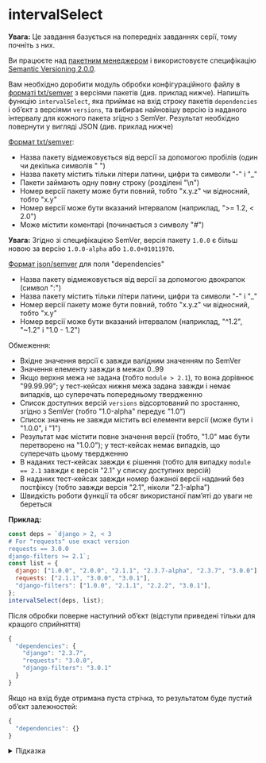 # intervalSelect

**Увага:** Це завдання базується на попередніх завданнях серії, тому почніть з них.

Ви працюєте над [пакетним менеджером](https://uk.wikipedia.org/wiki/Система_керування_пакунками) і використовуєте специфікацію [Semantic Versioning 2.0.0](https://semver.org/spec/v2.0.0.html).

Вам необхідно доробити модуль обробки конфігураційного файлу в [форматі txt/semver](https://pip.pypa.io/en/stable/reference/requirements-file-format/) з версіями пакетів (див. приклад нижче). Напишіть функцію `intervalSelect`, яка приймає на вхід строку пакетів `dependencies` і обʼєкт з версіями `versions`, та вибирає найновішу версію із наданого інтервалу для кожного пакета згідно з SemVer. Результат необхідно повернути у вигляді JSON (див. приклад нижче)

[Формат txt/semver](https://pip.pypa.io/en/stable/reference/requirement-specifiers/):

- Назва пакету відмежовується від версії за допомогою пробілів (один чи декілька символів " ")
- Назва пакету містить тільки літери латини, цифри та символи "-" і "_"
- Пакети займають одну повну строку (розділені "\n")
- Номер версії пакету може бути повний, тобто "x.y.z" чи відносний, тобто "x.y"
- Номер версії може бути вказаний інтервалом (наприклад, ">= 1.2, < 2.0")
- Може містити коментарі (починається з символу "#")

**Увага:** Згідно зі специфікацією SemVer, версія пакету `1.0.0` є більш новою за версію `1.0.0-alpha` або `1.0.0+01011970`.

[Формат json/semver](https://docs.npmjs.com/specifying-dependencies-and-devdependencies-in-a-package-json-file) для поля "dependencies"

- Назва пакету відмежовується від версії за допомогою двокрапок (символ ":")
- Назва пакету містить тільки літери латини, цифри та символи "-" і "_"
- Номер версії пакету може бути повний, тобто "x.y.z" чи відносний, тобто "x.y"
- Номер версії може бути вказаний інтервалом (наприклад, "^1.2", "~1.2" і "1.0 - 1.2")

Обмеження:

- Вхідне значення версії є завжди валідним значенням по SemVer
- Значення елементу завжди в межах 0..99
- Якщо верхня межа не задана (тобто `module > 2.1`), то вона дорівнює "99.99.99"; у тест-кейсах нижня межа задана завжди і немає випадків, що суперечать попередньому твердженню
- Список доступних версій `versions` відсортований по зростанню, згідно з SemVer (тобто "1.0-alpha" передує "1.0")
- Список значень не завжди містить всі елементи версії (може бути і "1.0.0", і "1")
- Результат має містити повне значення версії (тобто, "1.0" має бути перетворено на "1.0.0"); у тест-кейсах немає випадків, що суперечать цьому твердженню
- В наданих тест-кейсах завжди є рішення (тобто для випадку `module == 2.1` завжди є версія "2.1" у списку доступних версій)
- В наданих тест-кейсах завжди номер бажаної версії наданий без постфіксу (тобто завжди версія "2.1", ніколи "2.1-alpha")
- Швидкість роботи функції та обсяг використаної памʼяті до уваги не береться

**Приклад:**

```js
const deps = `django > 2, < 3
# For "requests" use exact version
requests == 3.0.0
django-filters >= 2.1`;
const list = {
  django: ["1.0.0", "2.0.0", "2.1.1", "2.3.7-alpha", "2.3.7", "3.0.0"],
  requests: ["2.1.1", "3.0.0", "3.0.1"],
  "django-filters": ["1.0.0", "2.1.1", "2.2.2", "3.0.1"],
};
intervalSelect(deps, list);
```

Після обробки поверне наступний обʼєкт (відступи приведені тільки для кращого сприйняття)

```js
{
  "dependencies": {
    "django": "2.3.7",
    "requests": "3.0.0",
    "django-filters": "3.0.1"
  }
}
```

Якщо на вхід буде отримана пуста стрічка, то результатом буде пустий обʼєкт залежностей:

```js
{
  "dependencies": {}
}
```

<details>
  <summary>Підказка</summary>

---

  Для вирішення задачі пошуку можна використати функцію `selectVersion` з [другого завдання серії](tracks/semver/selectVersion).

  Для видалення коментарів можна використати функцію `removeComment` з [третього завдання серії](tracks/semver/removeComments).

  Зверніть увагу на наступне:

  - нижня границя завжди задана
  - список версій відсортовано по зростанню
  - бажана версія завжди присутній у списку версій

  ## Алгоритм дій

  1. Якщо надана стрічка пуста, то повернути результат одразу
  1. Якщо задано без інтервалу (через `==`), то знайти надану версію
  1. Якщо верхня межа не задана - брати останній елемент масиву
  1. Якщо верхня межа нестрога (через символ `<=`) - знайти цей елемент і повернути (як для рівності)
  1. Якщо верхня межа задана строго (через `<`) - знайти версія, але повернути попередній елемент списку

</details>
